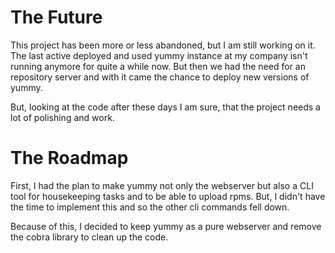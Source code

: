 # The Future

This project has been more or less abandoned, but I am still working on it.
The last active deployed and used yummy instance at my company isn't running anymore
for quite a while now. But then we had the need for an repository server and with
it came the chance to deploy new versions of yummy.

But, looking at the code after these days I am sure, that the project needs a lot
of polishing and work.

# The Roadmap

First, I had the plan to make yummy not only the webserver but also a CLI tool
for housekeeping tasks and to be able to upload rpms. But, I didn't have the time
to implement this and so the other cli commands fell down. 

Because of this, I decided to keep yummy as a pure webserver and remove the cobra
library to clean up the code.
